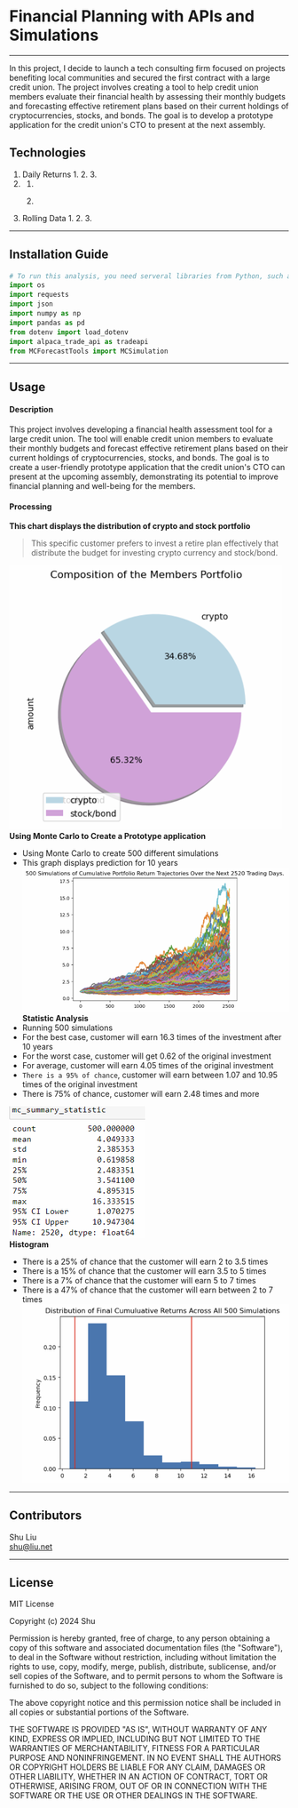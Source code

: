 
# Financial Planning with APIs and Simulations   
---
In this project, I decide to launch a tech consulting firm focused on projects benefiting local communities and secured the first contract with a large credit union. The project involves creating a tool to help credit union members evaluate their financial health by assessing their monthly budgets and forecasting effective retirement plans based on their current holdings of cryptocurrencies, stocks, and bonds. The goal is to develop a prototype application for the credit union's CTO to present at the next assembly.


## Technologies

1. Daily Returns
   1. 
   2. 
   3.
2. 
   1. 
   2.  
      > 
3. Rolling Data
   1. 
   2. 
   3.  
      > 
---

## Installation Guide

```python
# To run this analysis, you need serveral libraries from Python, such as Pandas, matplotlib, and requests
import os
import requests
import json
import numpy as np
import pandas as pd
from dotenv import load_dotenv
import alpaca_trade_api as tradeapi
from MCForecastTools import MCSimulation
```

---
## Usage

#### Description
This project involves developing a financial health assessment tool for a large credit union. The tool will enable credit union members to evaluate their monthly budgets and forecast effective retirement plans based on their current holdings of cryptocurrencies, stocks, and bonds. The goal is to create a user-friendly prototype application that the credit union's CTO can present at the upcoming assembly, demonstrating its potential to improve financial planning and well-being for the members.
  
#### Processing
**This chart displays the distribution of crypto and stock portfolio**   
   > This specific customer prefers to invest a retire plan effectively that distribute the budget for investing crypto currency and stock/bond.   

![Pie Chart of Crypto and Stock](./pictures/piechart.png)   
**Using Monte Carlo to Create a Prototype application**   
* Using Monte Carlo to create 500 different simulations
* This graph displays prediction for 10 years 
![Monte Carlo 10 Years Simulation](./pictures/10year.png)   
**Statistic Analysis**   
* Running 500 simulations
* For the best case, customer will earn 16.3 times of the investment after 10 years
* For the worst case, customer will get 0.62 of the original investment
* For average, customer will earn 4.05 times of the original investment
* `There is a 95% of chance`, customer will earn between 1.07 and 10.95 times of the original investment
* There is 75% of chance, customer will earn 2.48 times and more   

![Statistic Analysis](./pictures/mcsummary.png)   
**Histogram**   
* There is a 25% of chance that the customer will earn 2 to 3.5 times
* There is a 15% of chance that the customer will earn 3.5 to 5 times
* There is a 7% of chance that the customer will earn 5 to 7 times
* There is a 47% of chance that the customer will earn between 2 to 7 times
![Histogram](./pictures/distribution.png)   

---

## Contributors

Shu Liu   
shu@liu.net

---

## License

MIT License

Copyright (c) 2024 Shu

Permission is hereby granted, free of charge, to any person obtaining a copy
of this software and associated documentation files (the "Software"), to deal
in the Software without restriction, including without limitation the rights
to use, copy, modify, merge, publish, distribute, sublicense, and/or sell
copies of the Software, and to permit persons to whom the Software is
furnished to do so, subject to the following conditions:

The above copyright notice and this permission notice shall be included in all
copies or substantial portions of the Software.

THE SOFTWARE IS PROVIDED "AS IS", WITHOUT WARRANTY OF ANY KIND, EXPRESS OR
IMPLIED, INCLUDING BUT NOT LIMITED TO THE WARRANTIES OF MERCHANTABILITY,
FITNESS FOR A PARTICULAR PURPOSE AND NONINFRINGEMENT. IN NO EVENT SHALL THE
AUTHORS OR COPYRIGHT HOLDERS BE LIABLE FOR ANY CLAIM, DAMAGES OR OTHER
LIABILITY, WHETHER IN AN ACTION OF CONTRACT, TORT OR OTHERWISE, ARISING FROM,
OUT OF OR IN CONNECTION WITH THE SOFTWARE OR THE USE OR OTHER DEALINGS IN THE
SOFTWARE.
